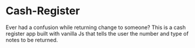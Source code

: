 # Cash-Register
Ever had a confusion while returning change to someone? This is a cash register app built with vanilla Js that tells the user the number and type of notes to be returned.
